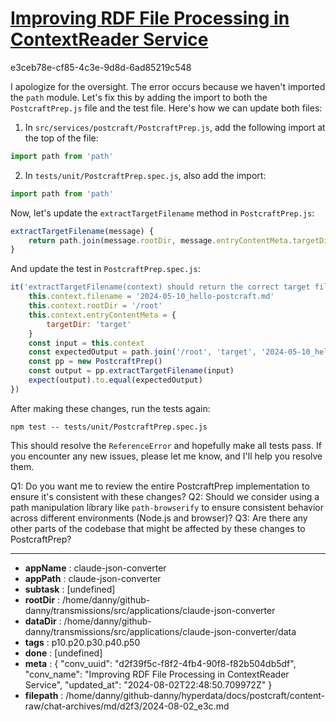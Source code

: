 # [Improving RDF File Processing in ContextReader Service](https://claude.ai/chat/d2f39f5c-f8f2-4fb4-90f8-f82b504db5df)

e3ceb78e-cf85-4c3e-9d8d-6ad85219c548

 I apologize for the oversight. The error occurs because we haven't imported the `path` module. Let's fix this by adding the import to both the `PostcraftPrep.js` file and the test file. Here's how we can update both files:

1. In `src/services/postcraft/PostcraftPrep.js`, add the following import at the top of the file:

```javascript
import path from 'path'
```

2. In `tests/unit/PostcraftPrep.spec.js`, also add the import:

```javascript
import path from 'path'
```

Now, let's update the `extractTargetFilename` method in `PostcraftPrep.js`:

```javascript
extractTargetFilename(message) {
    return path.join(message.rootDir, message.entryContentMeta.targetDir, this.extractSlug(message) + '.html')
}
```

And update the test in `PostcraftPrep.spec.js`:

```javascript
it('extractTargetFilename(context) should return the correct target filename', function () {
    this.context.filename = '2024-05-10_hello-postcraft.md'
    this.context.rootDir = '/root'
    this.context.entryContentMeta = {
        targetDir: 'target'
    }
    const input = this.context
    const expectedOutput = path.join('/root', 'target', '2024-05-10_hello-postcraft.html')
    const pp = new PostcraftPrep()
    const output = pp.extractTargetFilename(input)
    expect(output).to.equal(expectedOutput)
})
```

After making these changes, run the tests again:

```
npm test -- tests/unit/PostcraftPrep.spec.js
```

This should resolve the `ReferenceError` and hopefully make all tests pass. If you encounter any new issues, please let me know, and I'll help you resolve them.

Q1: Do you want me to review the entire PostcraftPrep implementation to ensure it's consistent with these changes?
Q2: Should we consider using a path manipulation library like `path-browserify` to ensure consistent behavior across different environments (Node.js and browser)?
Q3: Are there any other parts of the codebase that might be affected by these changes to PostcraftPrep?

---

* **appName** : claude-json-converter
* **appPath** : claude-json-converter
* **subtask** : [undefined]
* **rootDir** : /home/danny/github-danny/transmissions/src/applications/claude-json-converter
* **dataDir** : /home/danny/github-danny/transmissions/src/applications/claude-json-converter/data
* **tags** : p10.p20.p30.p40.p50
* **done** : [undefined]
* **meta** : {
  "conv_uuid": "d2f39f5c-f8f2-4fb4-90f8-f82b504db5df",
  "conv_name": "Improving RDF File Processing in ContextReader Service",
  "updated_at": "2024-08-02T22:48:50.709972Z"
}
* **filepath** : /home/danny/github-danny/hyperdata/docs/postcraft/content-raw/chat-archives/md/d2f3/2024-08-02_e3c.md